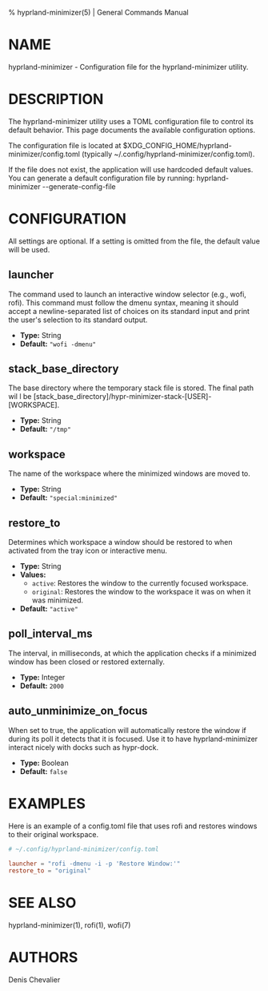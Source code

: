 % hyprland-minimizer(5) | General Commands Manual

# NAME

hyprland-minimizer - Configuration file for the hyprland-minimizer utility.

# DESCRIPTION

The hyprland-minimizer utility uses a TOML configuration file to control its
default behavior. This page documents the available configuration options.

The configuration file is located at
$XDG_CONFIG_HOME/hyprland-minimizer/config.toml
(typically ~/.config/hyprland-minimizer/config.toml).

If the file does not exist, the application will use hardcoded default values.
You can generate a default configuration file by running:
hyprland-minimizer --generate-config-file

# CONFIGURATION

All settings are optional. If a setting is omitted from the file, the default
value will be used.

## launcher

The command used to launch an interactive window selector (e.g., wofi, rofi).
This command must follow the dmenu syntax, meaning it should accept a
newline-separated list of choices on its standard input and print the user's
selection to its standard output.

- **Type:** String
- **Default:** `"wofi -dmenu"`

## stack_base_directory

The base directory where the temporary stack file is stored. The final path wil
l be [stack_base_directory]/hypr-minimizer-stack-[USER]-[WORKSPACE].

- **Type:** String
- **Default:** `"/tmp"`

## workspace

The name of the workspace where the minimized windows are moved to.

- **Type:** String
- **Default:** `"special:minimized"`

## restore_to

Determines which workspace a window should be restored to when activated from
the tray icon or interactive menu.

- **Type:** String
- **Values:**
  - `active`: Restores the window to the currently focused workspace.
  - `original`: Restores the window to the workspace it was on when it was minimized.
- **Default:** `"active"`

## poll_interval_ms

The interval, in milliseconds, at which the application checks if a minimized window
has been closed or restored externally.

- **Type:** Integer
- **Default:** `2000`

## auto_unminimize_on_focus

When set to true, the application will automatically restore the window if during
its poll it detects that it is focused. Use it to have hyprland-minimizer
interact nicely with docks such as hypr-dock.

- **Type:** Boolean
- **Default:** `false`

# EXAMPLES

Here is an example of a config.toml file that uses rofi and restores windows to
their original workspace.

```toml
# ~/.config/hyprland-minimizer/config.toml

launcher = "rofi -dmenu -i -p 'Restore Window:'"
restore_to = "original"
```

# SEE ALSO

hyprland-minimizer(1), rofi(1), wofi(7)

# AUTHORS

Denis Chevalier
